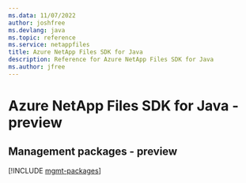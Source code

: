 ```yaml
---
ms.data: 11/07/2022
author: joshfree
ms.devlang: java
ms.topic: reference
ms.service: netappfiles
title: Azure NetApp Files SDK for Java
description: Reference for Azure NetApp Files SDK for Java
ms.author: jfree
---
```

# Azure NetApp Files SDK for Java - preview

## Management packages - preview
[!INCLUDE [mgmt-packages](netapp-files-mgmt-index.md)]